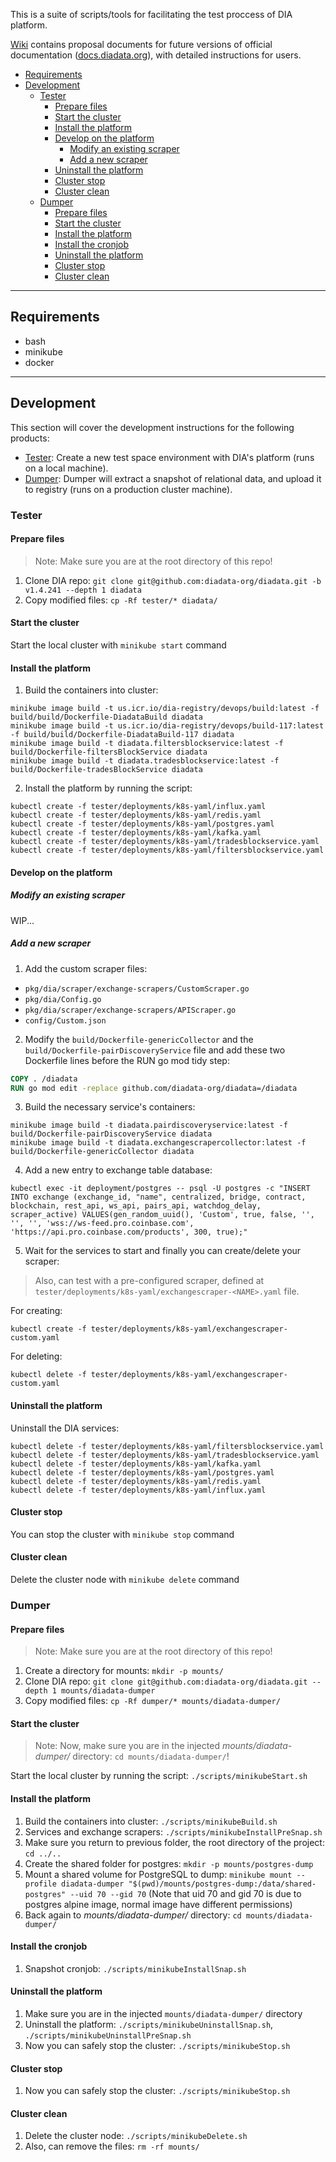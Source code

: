 This is a suite of scripts/tools for facilitating the test proccess of DIA platform.

[Wiki](https://github.com/alexjorgef/diatestsuite/wiki) contains proposal documents for future versions of official documentation ([docs.diadata.org](https://docs.diadata.org)), with detailed instructions for users.

- [Requirements](#requirements)
- [Development](#development)
  - [Tester](#tester)
    - [Prepare files](#prepare-files)
    - [Start the cluster](#start-the-cluster)
    - [Install the platform](#install-the-platform)
    - [Develop on the platform](#develop-on-the-platform)
      - [Modify an existing scraper](#modify-an-existing-scraper)
      - [Add a new scraper](#add-a-new-scraper)
    - [Uninstall the platform](#uninstall-the-platform)
    - [Cluster stop](#cluster-stop)
    - [Cluster clean](#cluster-clean)
  - [Dumper](#dumper)
    - [Prepare files](#prepare-files-1)
    - [Start the cluster](#start-the-cluster-1)
    - [Install the platform](#install-the-platform-1)
    - [Install the cronjob](#install-the-cronjob)
    - [Uninstall the platform](#uninstall-the-platform-1)
    - [Cluster stop](#cluster-stop-1)
    - [Cluster clean](#cluster-clean-1)

---

## Requirements

* bash
* minikube
* docker

---

## Development

This section will cover the development instructions for the following products:

* [Tester](#tester): Create a new test space environment with DIA's platform (runs on a local machine).
* [Dumper](#dumper): Dumper will extract a snapshot of relational data, and upload it to registry (runs on a production cluster machine).

### Tester

#### Prepare files

> Note: Make sure you are at the root directory of this repo!

1. Clone DIA repo: `git clone git@github.com:diadata-org/diadata.git -b v1.4.241 --depth 1 diadata`
2. Copy modified files: `cp -Rf tester/* diadata/`

#### Start the cluster

Start the local cluster with `minikube start` command

#### Install the platform

1. Build the containers into cluster:

```shell
minikube image build -t us.icr.io/dia-registry/devops/build:latest -f build/build/Dockerfile-DiadataBuild diadata
minikube image build -t us.icr.io/dia-registry/devops/build-117:latest -f build/build/Dockerfile-DiadataBuild-117 diadata
minikube image build -t diadata.filtersblockservice:latest -f build/Dockerfile-filtersBlockService diadata
minikube image build -t diadata.tradesblockservice:latest -f build/Dockerfile-tradesBlockService diadata
```

2. Install the platform by running the script:

```shell
kubectl create -f tester/deployments/k8s-yaml/influx.yaml
kubectl create -f tester/deployments/k8s-yaml/redis.yaml
kubectl create -f tester/deployments/k8s-yaml/postgres.yaml
kubectl create -f tester/deployments/k8s-yaml/kafka.yaml
kubectl create -f tester/deployments/k8s-yaml/tradesblockservice.yaml
kubectl create -f tester/deployments/k8s-yaml/filtersblockservice.yaml
```

#### Develop on the platform

##### Modify an existing scraper

WIP...

##### Add a new scraper

1. Add the custom scraper files:

* `pkg/dia/scraper/exchange-scrapers/CustomScraper.go`
* `pkg/dia/Config.go`
* `pkg/dia/scraper/exchange-scrapers/APIScraper.go`
* `config/Custom.json`

2. Modify the `build/Dockerfile-genericCollector` and the `build/Dockerfile-pairDiscoveryService` file and add these two Dockerfile lines before the RUN go mod tidy step:

```dockerfile
COPY . /diadata
RUN go mod edit -replace github.com/diadata-org/diadata=/diadata
```

3. Build the necessary service's containers:

```shell
minikube image build -t diadata.pairdiscoveryservice:latest -f build/Dockerfile-pairDiscoveryService diadata
minikube image build -t diadata.exchangescrapercollector:latest -f build/Dockerfile-genericCollector diadata
```

4. Add a new entry to exchange table database:

```shell
kubectl exec -it deployment/postgres -- psql -U postgres -c "INSERT INTO exchange (exchange_id, "name", centralized, bridge, contract, blockchain, rest_api, ws_api, pairs_api, watchdog_delay, scraper_active) VALUES(gen_random_uuid(), 'Custom', true, false, '', '', '', 'wss://ws-feed.pro.coinbase.com', 'https://api.pro.coinbase.com/products', 300, true);"
```

5. Wait for the services to start and finally you can create/delete your scraper:

> Also, can test with a pre-configured scraper, defined at `tester/deployments/k8s-yaml/exchangescraper-<NAME>.yaml` file.

For creating:

```shell
kubectl create -f tester/deployments/k8s-yaml/exchangescraper-custom.yaml
```

For deleting:

```shell
kubectl delete -f tester/deployments/k8s-yaml/exchangescraper-custom.yaml
```

#### Uninstall the platform

Uninstall the DIA services:

```shell
kubectl delete -f tester/deployments/k8s-yaml/filtersblockservice.yaml
kubectl delete -f tester/deployments/k8s-yaml/tradesblockservice.yaml
kubectl delete -f tester/deployments/k8s-yaml/kafka.yaml
kubectl delete -f tester/deployments/k8s-yaml/postgres.yaml
kubectl delete -f tester/deployments/k8s-yaml/redis.yaml
kubectl delete -f tester/deployments/k8s-yaml/influx.yaml
```

#### Cluster stop

You can stop the cluster with `minikube stop` command

#### Cluster clean

Delete the cluster node with `minikube delete` command

### Dumper

#### Prepare files

> Note: Make sure you are at the root directory of this repo!

1. Create a directory for mounts: `mkdir -p mounts/`
2. Clone DIA repo: `git clone git@github.com:diadata-org/diadata.git --depth 1 mounts/diadata-dumper`
3. Copy modified files: `cp -Rf dumper/* mounts/diadata-dumper/`

#### Start the cluster

> Note: Now, make sure you are in the injected *mounts/diadata-dumper/* directory: `cd mounts/diadata-dumper/`!

Start the local cluster by running the script: `./scripts/minikubeStart.sh`

#### Install the platform

1. Build the containers into cluster: `./scripts/minikubeBuild.sh`
2. Services and exchange scrapers: `./scripts/minikubeInstallPreSnap.sh`
3. Make sure you return to previous folder, the root directory of the project: `cd ../..`
4.  Create the shared folder for postgres: `mkdir -p mounts/postgres-dump`
5. Mount a shared volume for PostgreSQL to dump: `minikube mount --profile diadata-dumper "$(pwd)/mounts/postgres-dump:/data/shared-postgres" --uid 70 --gid 70` (Note that uid 70 and gid 70 is due to postgres alpine image, normal image have different permissions)
6. Back again to *mounts/diadata-dumper/* directory: `cd mounts/diadata-dumper/`

#### Install the cronjob

1. Snapshot cronjob: `./scripts/minikubeInstallSnap.sh`

#### Uninstall the platform

1. Make sure you are in the injected `mounts/diadata-dumper/` directory
2. Uninstall the platform: `./scripts/minikubeUninstallSnap.sh`, `./scripts/minikubeUninstallPreSnap.sh`
3. Now you can safely stop the cluster: `./scripts/minikubeStop.sh`

#### Cluster stop

1. Now you can safely stop the cluster: `./scripts/minikubeStop.sh`

#### Cluster clean

1. Delete the cluster node: `./scripts/minikubeDelete.sh`
2. Also, can remove the files: `rm -rf mounts/`
